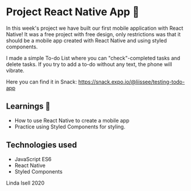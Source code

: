 # Project React Native App 📱

In this week's project we have built our first mobile application with React Native!
It was a free project with free design, only restrictions was that it should be a mobile app created with React Native and using styled components.

I made a simple To-do List where you can "check"-completed tasks and delete tasks. If you try to add a to-do without any text, the phone will vibrate.

Here you can find it in Snack:
https://snack.expo.io/@liissee/testing-todo-app 

## Learnings 🧠
- How to use React Native to create a mobile app
- Practice using Styled Components for styling.

## Technologies used 
- JavaScript ES6  
- React Native  
- Styled Components  


Linda Isell 2020


